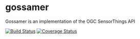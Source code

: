 # gossamer

Gossamer is an implementation of the OGC SensorThings API

[![Build Status](https://drone.io/github.com/zubairhamed/gossamer/status.png)](https://drone.io/github.com/zubairhamed/gossamer/latest)
[![Coverage Status](https://coveralls.io/repos/zubairhamed/gossamer/badge.svg?branch=master&service=github)](https://coveralls.io/github/zubairhamed/gossamer?branch=master)
